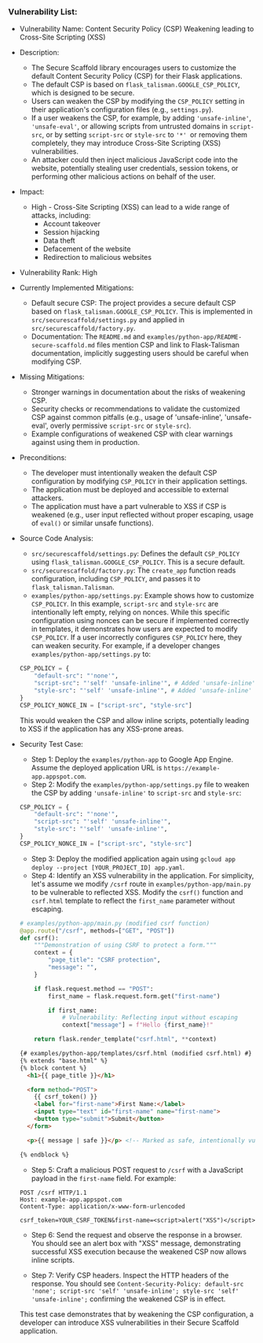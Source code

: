 ### Vulnerability List:

- Vulnerability Name: Content Security Policy (CSP) Weakening leading to Cross-Site Scripting (XSS)
- Description:
    - The Secure Scaffold library encourages users to customize the default Content Security Policy (CSP) for their Flask applications.
    - The default CSP is based on `flask_talisman.GOOGLE_CSP_POLICY`, which is designed to be secure.
    - Users can weaken the CSP by modifying the `CSP_POLICY` setting in their application's configuration files (e.g., `settings.py`).
    - If a user weakens the CSP, for example, by adding `'unsafe-inline'`, `'unsafe-eval'`, or allowing scripts from untrusted domains in `script-src`, or by setting `script-src` or `style-src` to `'*' `or removing them completely, they may introduce Cross-Site Scripting (XSS) vulnerabilities.
    - An attacker could then inject malicious JavaScript code into the website, potentially stealing user credentials, session tokens, or performing other malicious actions on behalf of the user.
- Impact:
    - High - Cross-Site Scripting (XSS) can lead to a wide range of attacks, including:
        - Account takeover
        - Session hijacking
        - Data theft
        - Defacement of the website
        - Redirection to malicious websites
- Vulnerability Rank: High
- Currently Implemented Mitigations:
    - Default secure CSP: The project provides a secure default CSP based on `flask_talisman.GOOGLE_CSP_POLICY`. This is implemented in `src/securescaffold/settings.py` and applied in `src/securescaffold/factory.py`.
    - Documentation: The `README.md` and `examples/python-app/README-secure-scaffold.md` files mention CSP and link to Flask-Talisman documentation, implicitly suggesting users should be careful when modifying CSP.
- Missing Mitigations:
    - Stronger warnings in documentation about the risks of weakening CSP.
    - Security checks or recommendations to validate the customized CSP against common pitfalls (e.g., usage of 'unsafe-inline', 'unsafe-eval', overly permissive `script-src` or `style-src`).
    - Example configurations of weakened CSP with clear warnings against using them in production.
- Preconditions:
    - The developer must intentionally weaken the default CSP configuration by modifying `CSP_POLICY` in their application settings.
    - The application must be deployed and accessible to external attackers.
    - The application must have a part vulnerable to XSS if CSP is weakened (e.g., user input reflected without proper escaping, usage of `eval()` or similar unsafe functions).
- Source Code Analysis:
    - `src/securescaffold/settings.py`: Defines the default `CSP_POLICY` using `flask_talisman.GOOGLE_CSP_POLICY`. This is a secure default.
    - `src/securescaffold/factory.py`: The `create_app` function reads configuration, including `CSP_POLICY`, and passes it to `flask_talisman.Talisman`.
    - `examples/python-app/settings.py`: Example shows how to customize `CSP_POLICY`. In this example, `script-src` and `style-src` are intentionally left empty, relying on nonces. While this specific configuration using nonces can be secure if implemented correctly in templates, it demonstrates how users are expected to modify `CSP_POLICY`. If a user incorrectly configures `CSP_POLICY` here, they can weaken security. For example, if a developer changes `examples/python-app/settings.py` to:

    ```python
    CSP_POLICY = {
        "default-src": "'none'",
        "script-src": "'self' 'unsafe-inline'", # Added 'unsafe-inline'
        "style-src": "'self' 'unsafe-inline'", # Added 'unsafe-inline'
    }
    CSP_POLICY_NONCE_IN = ["script-src", "style-src"]
    ```
    This would weaken the CSP and allow inline scripts, potentially leading to XSS if the application has any XSS-prone areas.

- Security Test Case:
    - Step 1: Deploy the `examples/python-app` to Google App Engine. Assume the deployed application URL is `https://example-app.appspot.com`.
    - Step 2: Modify the `examples/python-app/settings.py` file to weaken the CSP by adding `'unsafe-inline'` to `script-src` and `style-src`:
    ```python
    CSP_POLICY = {
        "default-src": "'none'",
        "script-src": "'self' 'unsafe-inline'",
        "style-src": "'self' 'unsafe-inline'",
    }
    CSP_POLICY_NONCE_IN = ["script-src", "style-src"]
    ```
    - Step 3: Deploy the modified application again using `gcloud app deploy --project [YOUR_PROJECT_ID] app.yaml`.
    - Step 4: Identify an XSS vulnerability in the application. For simplicity, let's assume we modify `/csrf` route in `examples/python-app/main.py` to be vulnerable to reflected XSS. Modify the `csrf()` function and `csrf.html` template to reflect the `first_name` parameter without escaping.

    ```python
    # examples/python-app/main.py (modified csrf function)
    @app.route("/csrf", methods=["GET", "POST"])
    def csrf():
        """Demonstration of using CSRF to protect a form."""
        context = {
            "page_title": "CSRF protection",
            "message": "",
        }

        if flask.request.method == "POST":
            first_name = flask.request.form.get("first-name")

            if first_name:
                # Vulnerability: Reflecting input without escaping
                context["message"] = f"Hello {first_name}!"

        return flask.render_template("csrf.html", **context)
    ```

    ```html
    {# examples/python-app/templates/csrf.html (modified csrf.html) #}
    {% extends "base.html" %}
    {% block content %}
      <h1>{{ page_title }}</h1>

      <form method="POST">
        {{ csrf_token() }}
        <label for="first-name">First Name:</label>
        <input type="text" id="first-name" name="first-name">
        <button type="submit">Submit</button>
      </form>

      <p>{{ message | safe }}</p> <!-- Marked as safe, intentionally vulnerable -->

    {% endblock %}
    ```
    - Step 5: Craft a malicious POST request to `/csrf` with a JavaScript payload in the `first-name` field. For example:

    ```
    POST /csrf HTTP/1.1
    Host: example-app.appspot.com
    Content-Type: application/x-www-form-urlencoded

    csrf_token=YOUR_CSRF_TOKEN&first-name=<script>alert("XSS")</script>
    ```
    - Step 6: Send the request and observe the response in a browser. You should see an alert box with "XSS" message, demonstrating successful XSS execution because the weakened CSP now allows inline scripts.

    - Step 7: Verify CSP headers. Inspect the HTTP headers of the response. You should see `Content-Security-Policy: default-src 'none'; script-src 'self' 'unsafe-inline'; style-src 'self' 'unsafe-inline';` confirming the weakened CSP is in effect.

    This test case demonstrates that by weakening the CSP configuration, a developer can introduce XSS vulnerabilities in their Secure Scaffold application.